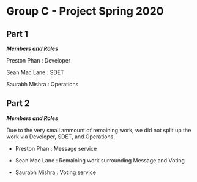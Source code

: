 # Group C - Project Spring 2020

## Part 1

_**Members and Roles**_

Preston Phan : Developer

Sean Mac Lane : SDET

Saurabh Mishra : Operations

## Part 2

_**Members and Roles**_

Due to the very small ammount of remaining work, we did not split up the work via Developer, SDET, and Operations.

+ Preston Phan : Message service

+ Sean Mac Lane : Remaining work surrounding Message and Voting

+ Saurabh Mishra : Voting service
